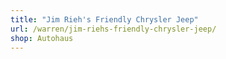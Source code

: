 ```yaml
---
title: "Jim Rieh's Friendly Chrysler Jeep"
url: /warren/jim-riehs-friendly-chrysler-jeep/
shop: Autohaus
---
```

